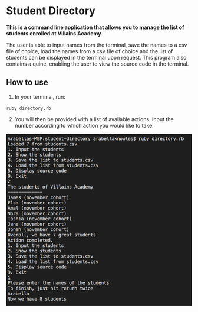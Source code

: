 # Student Directory #

**This is a command line application that  allows you to manage the list of students enrolled at Villains Academy.**

The user is able to input names from the terminal, save the names to a csv file of choice, load the names from a csv file of choice and the list of students can be displayed in the terminal upon request. This program also contains a quine, enabling the user to view the source code in the terminal.

## How to use ##
1) In your terminal, run:
```shell
ruby directory.rb
```
2) You will then be provided with a list of available actions. Input the number according to which action you would like to take:

<img src="./app_use_image.png"
     alt="Image of app in use"
     style="float: left; margin-right: 10px;" />